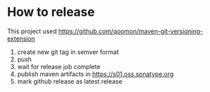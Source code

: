 # How to release

This project used https://github.com/qoomon/maven-git-versioning-extension

1) create new git tag in semver format
2) push
3) wait for release job complete
4) publish maven artifacts in https://s01.oss.sonatype.org
5) mark github release as latest release
